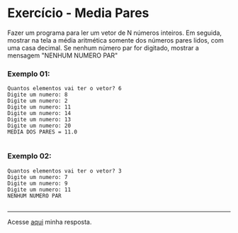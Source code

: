 # Exercício - Media Pares

Fazer um programa para ler um vetor de N números inteiros. Em seguida, mostrar na tela a média
aritmética somente dos números pares lidos, com uma casa decimal. Se nenhum número par for
digitado, mostrar a mensagem "NENHUM NUMERO PAR" 


</div>

### Exemplo 01:

```
Quantos elementos vai ter o vetor? 6
Digite um numero: 8
Digite um numero: 2
Digite um numero: 11
Digite um numero: 14
Digite um numero: 13
Digite um numero: 20
MEDIA DOS PARES = 11.0 


```

### Exemplo 02:

```
Quantos elementos vai ter o vetor? 3
Digite um numero: 7
Digite um numero: 9
Digite um numero: 11
NENHUM NUMERO PAR 


```


---
Acesse [aqui](https://github.com/JonathanBarr0s/Udemy-Java/blob/main/Se%C3%A7%C3%A3o%2010%20-%20Comportamento%20de%20memoria%2C%20arrays%2C%20listas/08.%20media_pares/src/Aplica%C3%A7%C3%A3o/Programa.java) minha resposta.